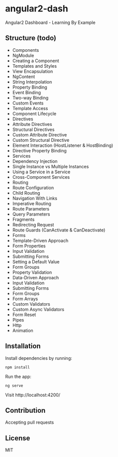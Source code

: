 # angular2-dash
Angular2 Dashboard - Learning By Example

## Structure (todo)

- Components
 - NgModule
 - Creating a Component
 - Templates and Styles
 - View Encapsulation
 - NgContent
 - String Interpolation
 - Property Binding
 - Event Binding
 - Two-way Binding
 - Custom Events
 - Template Access
 - Component Lifecycle 
- Directives
 - Attribute Directives
 - Structural Directives
 - Custom Attribute Directive
 - Custom Structural Directive
 - Element Interaction (HostListener & HostBinding)
 - Directive Property Binding
- Services
 - Dependency Injection
 - Single Instance vs Multiple Instances
 - Using a Service in a Service
 - Cross-Component Services
- Routing
 - Route Configuration
 - Child Routing
 - Navigation With Links
 - Imperative Routing
 - Route Parameters
 - Query Parameters
 - Fragments
 - Redirecting Request
 - Route Guards (CanActivate & CanDeactivate)
- Forms
 - Template-Driven Approach 
  - Form Properties
  - Input Validation
  - Submitting Forms
  - Setting a Default Value
  - Form Groups
  - Property Validation
 - Data-Driven Approach
  - Input Validation
  - Submitting Forms
  - Form Groups
  - Form Arrays
  - Custom Validators
  - Custom Async Validators
  - Form Reset
- Pipes
- Http
- Animation

## Installation

Install dependencies by running:

`npm install`

Run the app:

`ng serve`

Visit http://localhost:4200/

## Contribution

Accepting pull requests

## License

MIT

